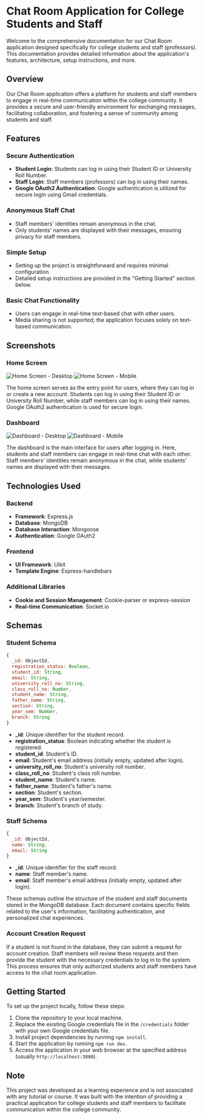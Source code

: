# Chat Room Application for College Students and Staff

Welcome to the comprehensive documentation for our Chat Room application designed specifically for college students and staff (professors). This documentation provides detailed information about the application's features, architecture, setup instructions, and more.

## Overview

Our Chat Room application offers a platform for students and staff members to engage in real-time communication within the college community. It provides a secure and user-friendly environment for exchanging messages, facilitating collaboration, and fostering a sense of community among students and staff.

## Features

### Secure Authentication

- **Student Login**: Students can log in using their Student ID or University Roll Number.
- **Staff Login**: Staff members (professors) can log in using their names.
- **Google OAuth2 Authentication**: Google authentication is utilized for secure login using Gmail credentials.

### Anonymous Staff Chat

- Staff members' identities remain anonymous in the chat.
- Only students' names are displayed with their messages, ensuring privacy for staff members.

### Simple Setup

- Setting up the project is straightforward and requires minimal configuration.
- Detailed setup instructions are provided in the "Getting Started" section below.

### Basic Chat Functionality

- Users can engage in real-time text-based chat with other users.
- Media sharing is not supported; the application focuses solely on text-based communication.

## Screenshots

### Home Screen

![Home Screen - Desktop](homescreen.png)
![Home Screen - Mobile](homescreen_mobile.jpg)

The home screen serves as the entry point for users, where they can log in or create a new account. Students can log in using their Student ID or University Roll Number, while staff members can log in using their names. Google OAuth2 authentication is used for secure login.

### Dashboard

![Dashboard - Desktop](dashboard.png)
![Dashboard - Mobile](dashboard_mobile.png)

The dashboard is the main interface for users after logging in. Here, students and staff members can engage in real-time chat with each other. Staff members' identities remain anonymous in the chat, while students' names are displayed with their messages.

## Technologies Used

### Backend

- **Framework**: Express.js
- **Database**: MongoDB
- **Database Interaction**: Mongoose
- **Authentication**: Google OAuth2

### Frontend

- **UI Framework**: UIkit
- **Template Engine**: Express-handlebars

### Additional Libraries

- **Cookie and Session Management**: Cookie-parser or express-session
- **Real-time Communication**: Socket.io

## Schemas

### Student Schema

```javascript
{
  _id: ObjectId,
  registration_status: Boolean,
  student_id: String,
  email: String,
  university_roll_no: String,
  class_roll_no: Number,
  student_name: String,
  father_name: String,
  section: String,
  year_sem: Number,
  branch: String
}
```

- **_id**: Unique identifier for the student record.
- **registration_status**: Boolean indicating whether the student is registered.
- **student_id**: Student's ID.
- **email**: Student's email address (initially empty, updated after login).
- **university_roll_no**: Student's university roll number.
- **class_roll_no**: Student's class roll number.
- **student_name**: Student's name.
- **father_name**: Student's father's name.
- **section**: Student's section.
- **year_sem**: Student's year/semester.
- **branch**: Student's branch of study.

### Staff Schema

```javascript
{
  _id: ObjectId,
  name: String,
  email: String
}
```

- **_id**: Unique identifier for the staff record.
- **name**: Staff member's name.
- **email**: Staff member's email address (initially empty, updated after login).

These schemas outline the structure of the student and staff documents stored in the MongoDB database. Each document contains specific fields related to the user's information, facilitating authentication, and personalized chat experiences.

### Account Creation Request

If a student is not found in the database, they can submit a request for account creation. Staff members will review these requests and then provide the student with the necessary credentials to log in to the system. This process ensures that only authorized students and staff members have access to the chat room application.

## Getting Started

To set up the project locally, follow these steps:

1. Clone the repository to your local machine.
2. Replace the existing Google credentials file in the `/credentials` folder with your own Google credentials file.
3. Install project dependencies by running `npm install`.
4. Start the application by running `npm run dev`.
5. Access the application in your web browser at the specified address (usually `http://localhost:3000`).

## Note

This project was developed as a learning experience and is not associated with any tutorial or course. It was built with the intention of providing a practical application for college students and staff members to facilitate communication within the college community.

